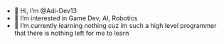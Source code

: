 - 👋 Hi, I’m @Adi-Dev13
- 👀 I’m interested in Game Dev, AI, Robotics
- 🌱 I’m currently learning nothing cuz im such a high level programmer that there is nothing left for me to learn
